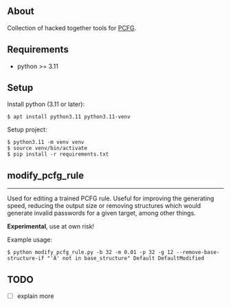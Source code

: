 About
-
Collection of hacked together tools for [PCFG](https://github.com/lakiw/pcfg_cracker).

Requirements
-
* python >= 3.11

Setup
-
Install python (3.11 or later):
```
$ apt install python3.11 python3.11-venv
```
Setup project:
```
$ python3.11 -m venv venv
$ source venv/bin/activate
$ pip install -r requirements.txt
```

modify_pcfg_rule
---
---
Used for editing a trained PCFG rule. Useful for improving the generating speed, reducing the output size or removing structures which would generate
invalid passwords for a given target, among other things.

**Experimental**, use at own risk!

Example usage:
```shell
$ python modify_pcfg_rule.py -b 32 -m 0.01 -p 32 -g 12 --remove-base-structure-if "'A' not in base_structure" Default DefaultModified
```

TODO
-
- [ ] explain more